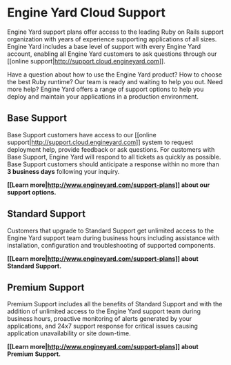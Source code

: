 # Engine Yard Cloud Support

Engine Yard support plans offer access to the leading Ruby on Rails support organization 
with years of experience supporting applications of all sizes. Engine Yard includes a base 
level of support with every Engine Yard account, enabling all Engine Yard customers to ask 
questions through our [[online support|http://support.cloud.engineyard.com]]. 

Have a question about how to use the Engine Yard product? How to choose the best Ruby 
runtime? Our team is ready and waiting to help you out. Need more help? Engine Yard offers a 
range of support options to help you deploy and maintain your applications in a production 
environment.

## Base Support
Base Support customers have access to our [[online support|http://support.cloud.engineyard.com]]
system to request deployment help, provide feedback or ask questions. For customers with Base Support, 
Engine Yard will respond to all tickets as quickly as possible. Base Support customers should anticipate 
a response within no more than **3 business days** following your inquiry.

**[[Learn more|http://www.engineyard.com/support-plans]] about our support options.**

## Standard Support
Customers that upgrade to Standard Support get unlimited access to the Engine Yard support 
team during business hours including assistance with installation, configuration and troubleshooting 
of supported components.

**[[Learn more|http://www.engineyard.com/support-plans]] about Standard Support.**

## Premium Support
Premium Support includes all the benefits of Standard Support and with the addition of unlimited 
access to the Engine Yard support team during business hours, proactive monitoring of alerts 
generated by your applications, and 24x7 support response for critical issues causing application 
unavailability or site down-time.

**[[Learn more|http://www.engineyard.com/support-plans]] about Premium Support.**